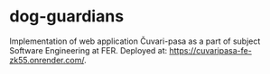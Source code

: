 # dog-guardians

Implementation of web application Čuvari-pasa as a part of subject Software Engineering at FER. Deployed at: https://cuvaripasa-fe-zk55.onrender.com/. 
